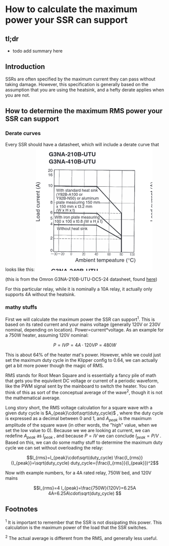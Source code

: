 # How to calculate the maximum power your SSR can support

## tl;dr
* todo add summary here

## Introduction
SSRs are often specified by the maximum current they can pass without taking damage. However, this specification is generally based on the assumption that you are using the heatsink, and a hefty derate applies when you are not.

## How to determine the maximum RMS power your SSR can support

### Derate curves
Every SSR should have a datasheet, which will include a derate curve that looks like this:
![SSR derate curve](images/ssr_derate.png)

(this is from the Omron G3NA-210B-UTU-DC5-24 datasheet, found [here](hhttps://assets.omron.com/m/453bbd7a38a218b5/original/G3NA-Series-Solid-State-Relay-Datasheet.pdf))

For this particular relay, while it is nominally a 10A relay, it actually only supports 4A without the heatsink.

### mathy stuffs

First we will calculate the maximum power the SSR can support<sup>1</sup>. This is based on its rated current and your mains voltage (generally 120V or 230V nominal, depending on location). Power=current\*voltage. As an example for a 750W heater, assuming 120V nominal:

```math
P=IV
P=4A\cdot 120V
P=480W
```
This is about 64% of the heater mat's power. However, while we could just set the maximum duty cycle in the Klipper config to 0.64, we can actually get a bit more power though the magic of RMS.

RMS stands for Root Mean Square and is essentially a fancy pile of math that gets you the equivilent DC voltage or current of a periodic waveform, like the PWM signal sent by the mainboard to switch the heater. You can think of this as sort of the conceptual average of the wave<sup>2</sup>, though it is not the mathematical average.

Long story short, the RMS voltage calculation for a square wave with a given duty cycle is $A_{peak}\cdot\sqrt(duty_cycle)$ , where the duty cycle is expressed as a decimal between 0 and 1, and $A_{peak}$ is the maximum amplitude of the square wave (in other words, the "high" value, when we set the low value to 0). Because we we are looking at current, we can redefine $A_{peak}$ as $I_{peak}$ , and because $P=IV$ we can conclude $I_{peak}=P/V$ . Based on this, we can do some mathy stuff to determine the maximum duty cycle we can set without overloading the relay:

```math
I_{rms}=I_{peak}\cdot\sqrt(duty_cycle)
\frac{I_{rms}}{I_{peak}}=\sqrt(duty_cycle)
duty_cycle=(\frac{I_{rms}}{I_{peak}})^2
```

Now with example numbers, for a 4A rated relay, 750W bed, and 120V mains

```math
I_{rms}=4
I_{peak}=\frac{750W}{120V}=6.25A
4A=6.25A\cdot\sqrt(duty_cycle)

```

## Footnotes
<sup>1</sup> It is important to remember that the SSR is not dissipating this power. This calculation is the maximum power of the load that the SSR switches.

<sup>2</sup> The actual average is different from the RMS, and generally less useful.
